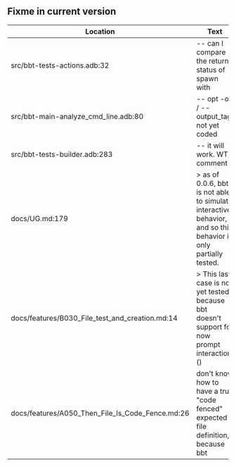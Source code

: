 Fixme in current version
------------------------

Location | Text
---------|-----
src/bbt-tests-actions.adb:32|   --  can I compare the return status of spawn with
src/bbt-main-analyze_cmd_line.adb:80|            --  opt -ot / --output_tag not yet coded
src/bbt-tests-builder.adb:283|            -- it will work.  WTF comment
docs/UG.md:179|>  as of 0.0.6, bbt is not able to simulate interactive behavior, and so this behavior is only partially tested.  
docs/features/B030_File_test_and_creation.md:14|> This last case is not yet tested because bbt doesn't support for now prompt interaction. ()  
docs/features/A050_Then_File_Is_Code_Fence.md:26| don't know how to have a true "code fenced" expected file definition, because bbt 
